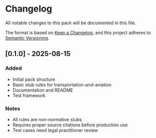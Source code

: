 # Changelog

All notable changes to this pack will be documented in this file.

The format is based on [Keep a Changelog](https://keepachangelog.com/en/1.0.0/),
and this project adheres to [Semantic Versioning](https://semver.org/spec/v2.0.0.html).

## [0.1.0] - 2025-08-15

### Added
- Initial pack structure
- Basic stub rules for transportation-and-aviation
- Documentation and README
- Test framework

### Notes
- All rules are non-normative stubs
- Requires proper source citations before production use
- Test cases need legal practitioner review
